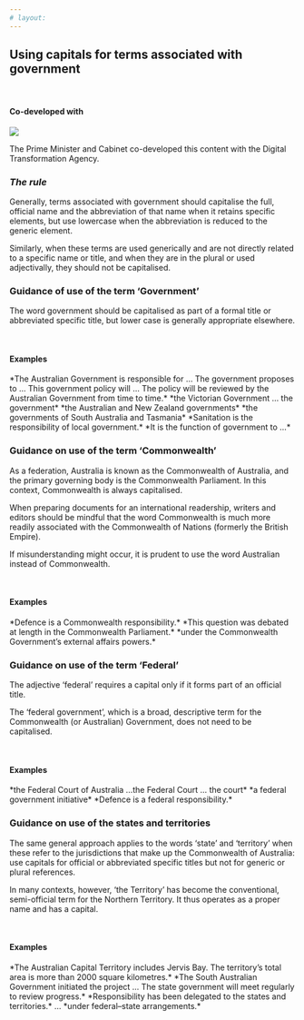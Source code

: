 ```yaml
---
# layout: 
---
```


## Using capitals for terms associated with government
<br>
<article class="sm-basic-contributor">
    <div class="col-md-12">
        <h4>Co-developed with</h4>  
    </div>
    <div class="col-md-3 contributor-logo">
        <img src="/assets/img/users-logo-dva.png">
    </div>
    <div class="col-md-9 contributor-text">
        <p>The Prime Minister and Cabinet co-developed this content with the Digital Transformation Agency.</p>
    </div>
</article>

### *The rule*

Generally, terms associated with government should capitalise the full, official name and the abbreviation of that name when it retains specific elements, but use lowercase when the abbreviation is reduced to the generic element. 

Similarly, when these terms are used generically and are not directly related to a specific name or title, and when they are in the plural or used adjectivally, they should not be capitalised. 

### Guidance of use of the term ‘Government’ 

The word government should be capitalised as part of a formal title or abbreviated specific title, but lower case is generally appropriate elsewhere.


<br>
<article class="sm-basic-example">
<h4>Examples</h4>
*The Australian Government is responsible for … The government proposes to … This government policy will … The policy will be reviewed by the Australian Government from time to time.*  
*the Victorian Government … the government*  
*the Australian and New Zealand governments*  
*the governments of South Australia and Tasmania*  
*Sanitation is the responsibility of local government.*  
*It is the function of government to …*  
</article>


### Guidance on use of the term ‘Commonwealth’

As a federation, Australia is known as the Commonwealth of Australia, and the primary governing body is the Commonwealth Parliament. In this context, Commonwealth is always capitalised. 

When preparing documents for an international readership, writers and editors should be mindful that the word Commonwealth is much more readily associated with the Commonwealth of Nations (formerly the British Empire). 

If misunderstanding might occur, it is prudent to use the word Australian instead of Commonwealth. 


<br>
<article class="sm-basic-example">
<h4>Examples</h4>
*Defence is a Commonwealth responsibility.*  
*This question was debated at length in the Commonwealth Parliament.*  
*under the Commonwealth Government’s external affairs powers.*  
</article>

### Guidance on use of the term ‘Federal’

The adjective ‘federal’ requires a capital only if it forms part of an official title. 

The ‘federal government’, which is a broad, descriptive term for the Commonwealth (or Australian) Government, does not need to be capitalised.


<br>
<article class="sm-basic-example">
<h4>Examples</h4>
*the Federal Court of Australia …the Federal Court … the court*  
*a federal government initiative*  
*Defence is a federal responsibility.*  
</article>

### Guidance on use of the states and territories 
The same general approach applies to the words ‘state’ and ‘territory’ when these refer to the jurisdictions that make up the Commonwealth of Australia: use capitals for official or abbreviated specific titles but not for generic or plural references. 

In many contexts, however, ‘the Territory’ has become the conventional, semi-official term for the Northern Territory. It thus operates as a proper name and has a capital.

<br>
<article class="sm-basic-example">
<h4>Examples</h4>
*The Australian Capital Territory includes Jervis Bay. The territory’s total area is more than 2000 square kilometres.*  
*The South Australian Government initiated the project … The state government will meet regularly to review progress.*  
*Responsibility has been delegated to the states and territories.*  
… *under federal–state arrangements.*  
</article>
